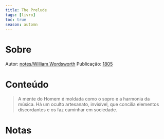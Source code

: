 ```yaml
---
title: The Prelude
tags: [livro]
toc: true
season: automn
---
```

# Sobre
Autor: [notes/William Wordsworth](notes/William%20Wordsworth.md)
Publicação: [1805](1805)
# Conteúdo
> A mente do Homem é moldada como o sopro e a harmonia da música. Há um oculto artesanato, invisível, que concilia elementos discordantes e os faz caminhar em sociedade.
# Notas